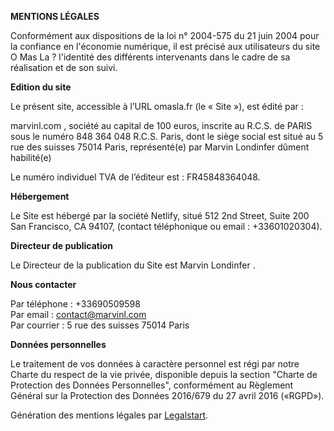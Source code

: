 **MENTIONS LÉGALES**

Conformément aux dispositions de la loi n° 2004-575 du 21 juin 2004 pour la confiance en l'économie numérique, il est précisé aux utilisateurs du site O Mas La ? l'identité des différents intervenants dans le cadre de sa réalisation et de son suivi.

**Edition du site**

Le présent site, accessible à l’URL omasla.fr (le « Site »), est édité par :

marvinl.com , société au capital de 100 euros, inscrite au R.C.S. de PARIS sous le numéro 848 364 048 R.C.S. Paris, dont le siège social est situé au 5 rue des suisses 75014 Paris, représenté(e) par Marvin Londinfer dûment habilité(e)

Le numéro individuel TVA de l’éditeur est : FR45848364048.

**Hébergement**

Le Site est hébergé par la société Netlify, situé 512 2nd Street, Suite 200 San Francisco, CA 94107, (contact téléphonique ou email : \+33601020304).

**Directeur de publication**

Le Directeur de la publication du Site est Marvin Londinfer .

**Nous contacter**

Par téléphone : \+33690509598  
Par email : contact@marvinl.com  
Par courrier : 5 rue des suisses 75014 Paris

**Données personnelles**

Le traitement de vos données à caractère personnel est régi par notre Charte du respect de la vie privée, disponible depuis la section "Charte de Protection des Données Personnelles", conformément au Règlement Général sur la Protection des Données 2016/679 du 27 avril 2016 («RGPD»).

Génération des mentions légales par [Legalstart](https://www.legalstart.fr/).
